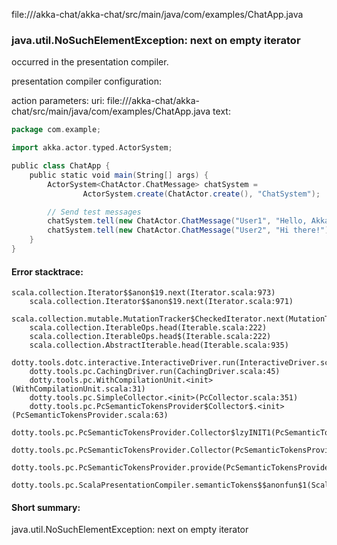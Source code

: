 file://<WORKSPACE>/akka-chat/akka-chat/src/main/java/com/examples/ChatApp.java
### java.util.NoSuchElementException: next on empty iterator

occurred in the presentation compiler.

presentation compiler configuration:


action parameters:
uri: file://<WORKSPACE>/akka-chat/akka-chat/src/main/java/com/examples/ChatApp.java
text:
```scala
package com.example;

import akka.actor.typed.ActorSystem;

public class ChatApp {
    public static void main(String[] args) {
        ActorSystem<ChatActor.ChatMessage> chatSystem =
                ActorSystem.create(ChatActor.create(), "ChatSystem");

        // Send test messages
        chatSystem.tell(new ChatActor.ChatMessage("User1", "Hello, Akka!"));
        chatSystem.tell(new ChatActor.ChatMessage("User2", "Hi there!"));
    }
}

```



#### Error stacktrace:

```
scala.collection.Iterator$$anon$19.next(Iterator.scala:973)
	scala.collection.Iterator$$anon$19.next(Iterator.scala:971)
	scala.collection.mutable.MutationTracker$CheckedIterator.next(MutationTracker.scala:76)
	scala.collection.IterableOps.head(Iterable.scala:222)
	scala.collection.IterableOps.head$(Iterable.scala:222)
	scala.collection.AbstractIterable.head(Iterable.scala:935)
	dotty.tools.dotc.interactive.InteractiveDriver.run(InteractiveDriver.scala:164)
	dotty.tools.pc.CachingDriver.run(CachingDriver.scala:45)
	dotty.tools.pc.WithCompilationUnit.<init>(WithCompilationUnit.scala:31)
	dotty.tools.pc.SimpleCollector.<init>(PcCollector.scala:351)
	dotty.tools.pc.PcSemanticTokensProvider$Collector$.<init>(PcSemanticTokensProvider.scala:63)
	dotty.tools.pc.PcSemanticTokensProvider.Collector$lzyINIT1(PcSemanticTokensProvider.scala:63)
	dotty.tools.pc.PcSemanticTokensProvider.Collector(PcSemanticTokensProvider.scala:63)
	dotty.tools.pc.PcSemanticTokensProvider.provide(PcSemanticTokensProvider.scala:88)
	dotty.tools.pc.ScalaPresentationCompiler.semanticTokens$$anonfun$1(ScalaPresentationCompiler.scala:111)
```
#### Short summary: 

java.util.NoSuchElementException: next on empty iterator
